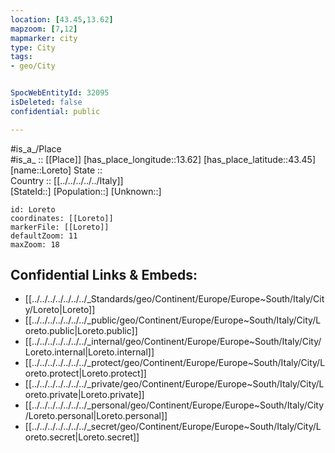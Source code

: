 ```yaml
---
location: [43.45,13.62] 
mapzoom: [7,12] 
mapmarker: city 
type: City
tags:
- geo/City


SpocWebEntityId: 32095
isDeleted: false
confidential: public

---
```

#is_a_/Place  
#is_a_ :: [[Place]] 
[has_place_longitude::13.62] 
[has_place_latitude::43.45] 
[name::Loreto] 
State ::  
Country :: [[../../../../../Italy]]  
[StateId::] 
[Population::] 
[Unknown::] 


```leaflet
id: Loreto
coordinates: [[Loreto]] 
markerFile: [[Loreto]] 
defaultZoom: 11 
maxZoom: 18
```


## Confidential Links & Embeds: 
- [[../../../../../../../_Standards/geo/Continent/Europe/Europe~South/Italy/City/Loreto|Loreto]] 
- [[../../../../../../../_public/geo/Continent/Europe/Europe~South/Italy/City/Loreto.public|Loreto.public]] 
- [[../../../../../../../_internal/geo/Continent/Europe/Europe~South/Italy/City/Loreto.internal|Loreto.internal]] 
- [[../../../../../../../_protect/geo/Continent/Europe/Europe~South/Italy/City/Loreto.protect|Loreto.protect]] 
- [[../../../../../../../_private/geo/Continent/Europe/Europe~South/Italy/City/Loreto.private|Loreto.private]] 
- [[../../../../../../../_personal/geo/Continent/Europe/Europe~South/Italy/City/Loreto.personal|Loreto.personal]] 
- [[../../../../../../../_secret/geo/Continent/Europe/Europe~South/Italy/City/Loreto.secret|Loreto.secret]] 
